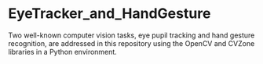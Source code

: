 # EyeTracker_and_HandGesture
Two well-known computer vision tasks, eye pupil tracking and hand gesture recognition, are addressed in this repository using the OpenCV and CVZone libraries in a Python environment.
